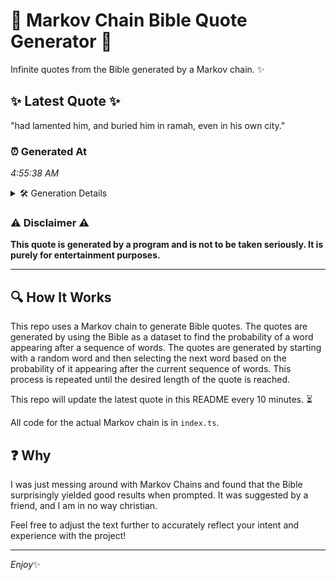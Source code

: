 # 📖 Markov Chain Bible Quote Generator 📖

Infinite quotes from the Bible generated by a Markov chain. ✨

## ✨ Latest Quote ✨
"had lamented him, and buried him in ramah, even in his own city."

### ⏰ Generated At
*4:55:38 AM*

<details>
    <summary>🛠️ Generation Details</summary>
    <p>
        <strong>🌱 Seed:</strong> had<br>
        <strong>🔄 Iterations:</strong> 12<br>
        <strong>📜 Context History:</strong><br>[ had ]: lamented<br>[ had, lamented ]: him,<br>[ had, lamented, him, ]: and<br>[ had, lamented, him,, and ]: buried<br>[ had, lamented, him,, and, buried ]: him<br>[ had, lamented, him,, and, buried, him ]: in<br>[ lamented, him,, and, buried, him, in ]: ramah,<br>[ him,, and, buried, him, in, ramah, ]: even<br>[ and, buried, him, in, ramah,, even ]: in<br>[ buried, him, in, ramah,, even, in ]: his<br>[ him, in, ramah,, even, in, his ]: own<br>[ in, ramah,, even, in, his, own ]: city.<br>
    </p>
</details>

### ⚠️ Disclaimer ⚠️
**This quote is generated by a program and is not to be taken seriously. It is purely for entertainment purposes.**

---

## 🔍 How It Works

This repo uses a Markov chain to generate Bible quotes. The quotes are generated by using the Bible as a dataset to find the probability of a word appearing after a sequence of words. The quotes are generated by starting with a random word and then selecting the next word based on the probability of it appearing after the current sequence of words. This process is repeated until the desired length of the quote is reached.

This repo will update the latest quote in this README every 10 minutes. ⏳

All code for the actual Markov chain is in `index.ts`.

## ❓ Why

I was just messing around with Markov Chains and found that the Bible surprisingly yielded good results when prompted. 
It was suggested by a friend, and I am in no way christian.

Feel free to adjust the text further to accurately reflect your intent and experience with the project!

---

*Enjoy*✨
